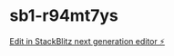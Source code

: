 # sb1-r94mt7ys

[Edit in StackBlitz next generation editor ⚡️](https://stackblitz.com/~/github.com/jamesjara/sb1-r94mt7ys)